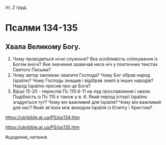 
_пт, 2 груд._

# Псалми 134-135

## Хвала Великому Богу.
1. Чому проводяться нічні служіння? Яка особливість спілкування із Богом вночі? Яке значення зазвичай несе ніч у поетичних текстах Святого Письма?
2. Чому автор закликає хвалити Господа? Чому Бог обрав народ Ізраїлю? Чому Господь знищив і відібрав землі в інших народів? Народ Ізраїлю просив про це Бога?
3. Вірші 15-20 - переспів Пс 115:4-11 на лад прославлення і хвали. Подібність із Пс 115 є також у в. 6. Який період історії Ізраїлю згадується тут? Чому він важливий для Ізраїля? Чому він важливий для нас? Який зв'язок між виходом Ізраїля із Єгипту і Христом?

https://ukrbible.at.ua/PS/ps134.htm

https://ukrbible.at.ua/PS/ps135.htm

#щоденне_читання
